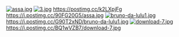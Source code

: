 [![assa.jpg](https://i.postimg.cc/90FG20G5/assa.jpg)](https://postimg.cc/njgsYHR0)
[![3.jpg](https://i.postimg.cc/KY8k4w1B/3.jpg)](https://postimg.cc/k2LXpjFg)
https://postimg.cc/k2LXpjFg
https://i.postimg.cc/90FG20G5/assa.jpg
[![bruno-da-lulu1.jpg](https://i.postimg.cc/G90T2xND/bruno-da-lulu1.jpg)](https://postimg.cc/7JVZt0qP)
https://i.postimg.cc/G90T2xND/bruno-da-lulu1.jpg
[![download-7.jpg](https://i.postimg.cc/BQ1wVZB7/download-7.jpg)](https://postimg.cc/MvqDcS41)
https://i.postimg.cc/BQ1wVZB7/download-7.jpg
